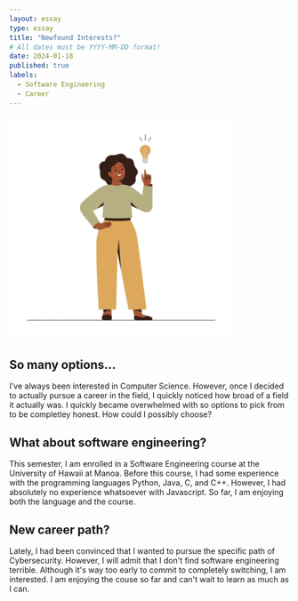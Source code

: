 ```yaml
---
layout: essay
type: essay
title: "Newfound Interests?"
# All dates must be YYYY-MM-DD format!
date: 2024-01-18
published: true
labels:
  - Software Engineering
  - Career
---
```


<img width="400px" class="rounded float-start pe-4" src="../img/igniting/interests.png">

## So many options...

I’ve always been interested in Computer Science. However, once I decided to actually pursue a career in the field, I quickly noticed how broad of a field it actually was. I quickly became overwhelmed with so options to pick from to be completley honest. How could I possibly choose?

## What about software engineering?

This semester, I am enrolled in a Software Engineering course at the University of Hawaii at Manoa. Before this course, I had some experience with the programming languages Python, Java, C, and C++. However, I had absolutely no experience whatsoever with Javascript. So far, I am enjoying both the language and the course. 

## New career path?

Lately, I had been convinced that I wanted to pursue the specific path of Cybersecurity. However, I will admit that I don't find software engineering terrible. Although it's way too early to commit to completely switching, I am interested. I am enjoying the couse so far and can't wait to learn as much as I can.

